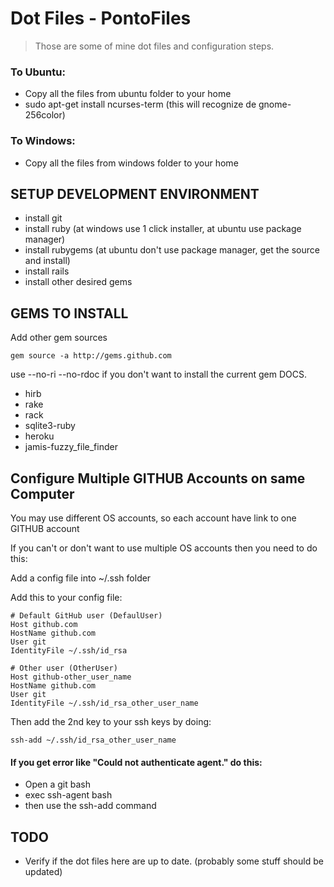 # Dot Files - PontoFiles

> Those are some of mine dot files and configuration steps.

### To Ubuntu:

* Copy all the files from ubuntu folder to your home
* sudo apt-get install ncurses-term (this will recognize de gnome-256color)

### To Windows:

* Copy all the files from windows folder to your home

## SETUP DEVELOPMENT ENVIRONMENT

* install git
* install ruby (at windows use 1 click installer, at ubuntu use package manager)
* install rubygems (at ubuntu don't use package manager, get the source and install)
* install rails
* install other desired gems

## GEMS TO INSTALL

Add other gem sources

    gem source -a http://gems.github.com

use --no-ri --no-rdoc if you don't want to install the current gem DOCS.

* hirb
* rake
* rack
* sqlite3-ruby
* heroku
* jamis-fuzzy_file_finder

## Configure Multiple GITHUB Accounts on same Computer

You may use different OS accounts, so each account have link to one GITHUB account

If you can't or don't want to use multiple OS accounts then you need to do this:

Add a config file into ~/.ssh folder

Add this to your config file:

    # Default GitHub user (DefaulUser)
    Host github.com
    HostName github.com
    User git
    IdentityFile ~/.ssh/id_rsa
     
    # Other user (OtherUser)
    Host github-other_user_name
    HostName github.com
    User git
    IdentityFile ~/.ssh/id_rsa_other_user_name

Then add the 2nd key to your ssh keys by doing:

    ssh-add ~/.ssh/id_rsa_other_user_name

#### If you get error like "Could not authenticate agent." do this:

* Open a git bash
* exec ssh-agent bash
* then use the ssh-add command

## TODO

* Verify if the dot files here are up to date. (probably some stuff should be updated)
